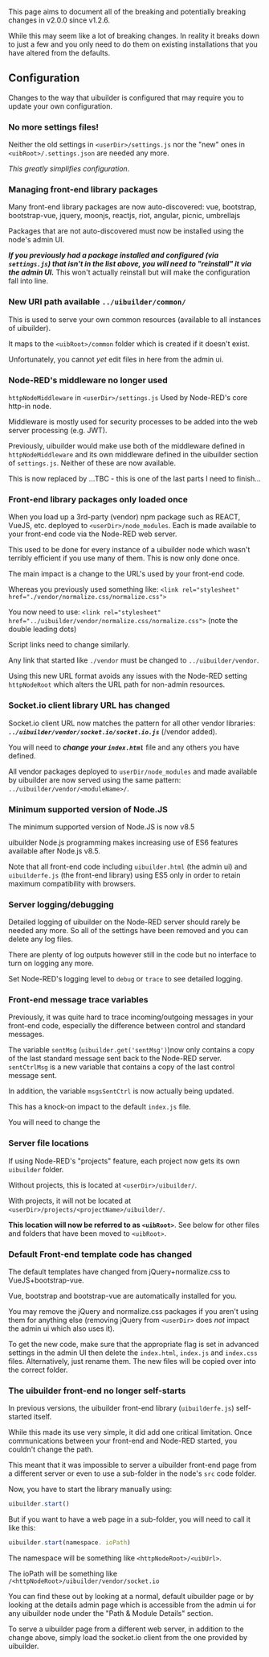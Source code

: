 This page aims to document all of the breaking and potentially breaking changes in v2.0.0 since v1.2.6.

While this may seem like a lot of breaking changes. In reality it breaks down to just a few and you only need to do them on existing installations that you have altered from the defaults.

## Configuration

Changes to the way that uibuilder is configured that may require you to update your own configuration.

### No more settings files!

Neither the old settings in `<userDir>/settings.js` nor the "new" ones in `<uibRoot>/.settings.json` are needed any more. 

_This greatly simplifies configuration_.

### Managing front-end library packages

Many front-end library packages are now auto-discovered: vue, bootstrap, bootstrap-vue, jquery, moonjs, reactjs, riot, angular, picnic, umbrellajs

Packages that are not auto-discovered must now be installed using the node's admin UI.

***If you previously had a package installed and configured (via `settings.js`) that isn't in the list above, you will need to "reinstall" it via the admin UI.*** This won't actually reinstall but will make the configuration fall into line.

### New URI path available `../uibuilder/common/`

This is used to serve your own common resources (available to all instances of uibuilder). 

It maps to the `<uibRoot>/common` folder which is created if it doesn't exist.

Unfortunately, you cannot *yet* edit files in here from the admin ui.

### Node-RED's middleware no longer used

`httpNodeMiddleware` in `<userDir>/settings.js` Used by Node-RED's core http-in node.

Middleware is mostly used for security processes to be added into the web server processing (e.g. JWT).

Previously, uibuilder would make use both of the middleware defined in `httpNodeMiddleware` and its own middleware defined in the uibuilder section of `settings.js`. Neither of these are now available.

This is now replaced by ...TBC - this is one of the last parts I need to finish...

### Front-end library packages only loaded once

When you load up a 3rd-party (vendor) npm package such as REACT, VueJS, etc. deployed to `<userDir>/node_modules`. Each is made available to your front-end code via the Node-RED web server.

This used to be done for every instance of a uibuilder node which wasn't terribly efficient if you use many of them. This is now only done once.

The main impact is a change to the URL's used by your front-end code.

Whereas you previously used something like: `<link rel="stylesheet" href="./vendor/normalize.css/normalize.css">`

You now need to use: `<link rel="stylesheet" href="../uibuilder/vendor/normalize.css/normalize.css">` (note the double leading dots)

Script links need to change similarly.

Any link that started like `./vendor` must be changed to `../uibuilder/vendor`.

Using this new URL format avoids any issues with the Node-RED setting `httpNodeRoot` which alters the URL path for non-admin resources.

### Socket.io client library URL has changed

Socket.io client URL now matches the pattern for all other vendor libraries: ***`../uibuilder/vendor/socket.io/socket.io.js`*** (/vendor added).

You will need to ***change your `index.html`*** file and any others you have defined.

All vendor packages deployed to `userDir/node_modules` and made available by uibuilder are now served using the same pattern: `../uibuilder/vendor/<moduleName>/`.

### Minimum supported version of Node.JS

The minimum supported version of Node.JS is now v8.5

uibuilder Node.js programming makes increasing use of ES6 features available after Node.js v8.5.

Note that all front-end code including `uibuilder.html` (the admin ui) and `uibuilderfe.js` (the front-end library) using ES5 only in order to retain maximum compatibility with browsers.

### Server logging/debugging

Detailed logging of uibuilder on the Node-RED server should rarely be needed any more. So all of the settings have been removed and you can delete any log files.

There are plenty of log outputs however still in the code but no interface to turn on logging any more.

Set Node-RED's logging level to `debug` or `trace` to see detailed logging.

### Front-end message trace variables

Previously, it was quite hard to trace incoming/outgoing messages in your front-end code, especially the difference between control and standard messages.

The variable `sentMsg` (`uibuilder.get('sentMsg')`)now only contains a copy of the last standard message sent back to the Node-RED server. `sentCtrlMsg` is a new variable that contains a copy of the last control message sent.

In addition, the variable `msgsSentCtrl` is now actually being updated.

This has a knock-on impact to the default `index.js` file.

You will need to change the 

### Server file locations

If using Node-RED's "projects" feature, each project now gets its own `uibuilder` folder. 

Without projects, this is located at `<userDir>/uibuilder/`. 

With projects, it will not be located at `<userDir>/projects/<projectName>/uibuilder/`. 

**This location will now be referred to as `<uibRoot>`**. See below for other files and folders that have been moved to `<uibRoot>`.

### Default Front-end template code has changed

The default templates have changed from jQuery+normalize.css to VueJS+bootstrap-vue. 

Vue, bootstrap and bootstrap-vue are automatically installed for you.

You may remove the jQuery and normalize.css packages if you aren't using them for anything else (removing jQuery from `<userDir>` does *not* impact the admin ui which also uses it).

To get the new code, make sure that the appropriate flag is set in advanced settings in the admin UI then delete the `index.html`, `index.js` and `index.css` files. Alternatively, just rename them. The new files will be copied over into the correct folder.

### The uibuilder front-end no longer self-starts

In previous versions, the uibuilder front-end library (`uibuilderfe.js`) self-started itself.

While this made its use very simple, it did add one critical limitation. Once communications between your front-end and Node-RED started, you couldn't change the path. 

This meant that it was impossible to server a uibuilder front-end page from a different server or even to use a sub-folder in the node's `src` code folder.

Now, you have to start the library manually using:

```javascript
uibuilder.start()
```

But if you want to have a web page in a sub-folder, you will need to call it like this:

```javascript
uibuilder.start(namespace. ioPath)
```

The namespace will be something like `<httpNodeRoot>/<uibUrl>`.

The ioPath will be something like `/<httpNodeRoot>/uibuilder/vendor/socket.io`

You can find these out by looking at a normal, default uibuilder page or by looking  at the details admin page which is accessible from the admin ui for any uibuilder node under the "Path & Module Details" section.

To serve a uibuilder page from a different web server, in addition to the change above, simply load the socket.io client from the one provided by uibuilder.